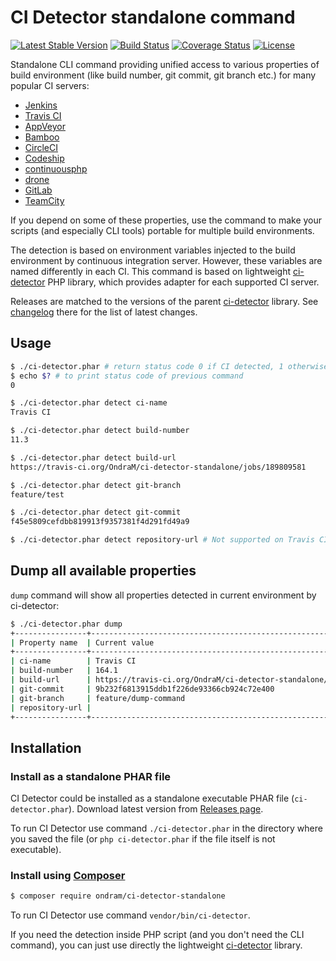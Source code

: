 # CI Detector standalone command

[![Latest Stable Version](https://img.shields.io/packagist/v/ondram/ci-detector-standalone.svg?style=flat-square)](https://packagist.org/packages/ondram/ci-detector-standalone)
[![Build Status](https://img.shields.io/travis/OndraM/ci-detector-standalone.svg?style=flat-square)](https://travis-ci.org/OndraM/ci-detector-standalone)
[![Coverage Status](https://img.shields.io/coveralls/OndraM/ci-detector-standalone/master.svg?style=flat-square)](https://coveralls.io/github/OndraM/ci-detector-standalone?branch=master)
[![License](https://img.shields.io/packagist/l/ondram/ci-detector-standalone.svg?style=flat-square)](https://packagist.org/packages/ondram/ci-detector-standalone)

Standalone CLI command providing unified access to various properties of build environment (like build number, git commit, git branch etc.) 
for many popular CI servers:

 - [Jenkins](https://jenkins.io/)
 - [Travis CI](https://travis-ci.org/)
 - [AppVeyor](https://www.appveyor.com/)
 - [Bamboo](https://www.atlassian.com/software/bamboo)
 - [CircleCI](https://circleci.com/)
 - [Codeship](https://codeship.com/)
 - [continuousphp](https://continuousphp.com/)
 - [drone](https://github.com/drone/drone/)
 - [GitLab](https://about.gitlab.com/gitlab-ci/)
 - [TeamCity](https://www.jetbrains.com/teamcity/)
 
If you depend on some of these properties, use the command to make your scripts (and especially CLI tools) portable for 
multiple build environments.

The detection is based on environment variables injected to the build environment by continuous integration 
server. However, these variables are named differently in each CI. This command is based on lightweight 
[ci-detector](https://github.com/OndraM/ci-detector) PHP library, which provides adapter for each supported
CI server.

Releases are matched to the versions of the parent [ci-detector](https://github.com/OndraM/ci-detector) library.
See [changelog](https://github.com/OndraM/ci-detector/blob/master/CHANGELOG.md) there for the list of latest changes.

## Usage

```sh
$ ./ci-detector.phar # return status code 0 if CI detected, 1 otherwise
$ echo $? # to print status code of previous command
0

$ ./ci-detector.phar detect ci-name
Travis CI

$ ./ci-detector.phar detect build-number
11.3

$ ./ci-detector.phar detect build-url
https://travis-ci.org/OndraM/ci-detector-standalone/jobs/189809581

$ ./ci-detector.phar detect git-branch
feature/test

$ ./ci-detector.phar detect git-commit
f45e5809cefdbb819913f9357381f4d291fd49a9

$ ./ci-detector.phar detect repository-url # Not supported on Travis CI, will print empty string
```

## Dump all available properties

`dump` command will show all properties detected in current environment by ci-detector:

```sh
$ ./ci-detector.phar dump
+----------------+---------------------------------------------------------------+
| Property name  | Current value                                                 |
+----------------+---------------------------------------------------------------+
| ci-name        | Travis CI                                                     |
| build-number   | 164.1                                                         |
| build-url      | https://travis-ci.org/OndraM/ci-detector-standalone/jobs/1337 |
| git-commit     | 9b232f6813915ddb1f226de93366cb924c72e400                      |
| git-branch     | feature/dump-command                                          |
| repository-url |                                                               |
+----------------+---------------------------------------------------------------+
```

## Installation

### Install as a standalone PHAR file
CI Detector could be installed as a standalone executable PHAR file (`ci-detector.phar`).
Download latest version from [Releases page](https://github.com/OndraM/ci-detector-standalone/releases/latest).

To run CI Detector use command  `./ci-detector.phar` in the directory where you saved the file (or `php ci-detector.phar` if the
file itself is not executable).

### Install using [Composer](https://getcomposer.org/)

```sh
$ composer require ondram/ci-detector-standalone
```

To run CI Detector use command `vendor/bin/ci-detector`.

If you need the detection inside PHP script (and you don't need the CLI command), you can just use directly the lightweight
[ci-detector](https://github.com/OndraM/ci-detector) library.
